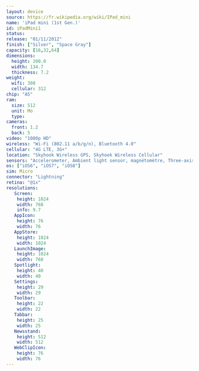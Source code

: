 ```yaml
---
layout: device
source: https://fr.wikipedia.org/wiki/IPad_mini
name: 'iPad mini (1st Gen.)'
id: iPadMini1
status:
release: "01/11/2012"
finish: ["Silver", "Space Gray"]
capacity: [16,32,64]
dimensions:
  height: 200.0
  width: 134.7
  thickness: 7.2
weight:
  wifi: 308
  cellular: 312
chip: "A5"
ram:
  size: 512
  unit: Mo
  type: 
cameras:
  front: 1.2
  back: 5
video: "1080p HD"
wireless: "Wi-Fi (802.11 a/b/g/n), Bluetooth 4.0"
cellular: "4G LTE, 3G+"
location: "Skyhook Wireless GPS, Skyhook Wireless Cellular"
sensors: "Accelerometer, Ambient light sensor, magnétomètre, Three-axis gyro"
os: ["iOS6", "iOS7", "iOS8"]
sim: Micro
connector: "Lightning"
retina: "@1x"
resolutions:
   Screen:
    height: 1024
    width: 768
    info: 9.7
   AppIcon:
    height: 76
    width: 76
   AppStore:
    height: 1024
    width: 1024
   LaunchImage:
    height: 1024
    width: 768
   Spotlight:
    height: 40
    width: 40
   Settings:
    height: 29
    width: 29
   Toolbar:
    height: 22
    width: 22
   Tabbar:
    height: 25
    width: 25
   Newsstand:
    height: 512
    width: 512
   WebClipIcon:
    height: 76
    width: 76
---
```

